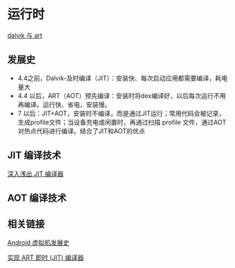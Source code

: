 # 运行时

[dalvik 与 art](https://source.android.com/devices/tech/dalvik)

## 发展史

* 4.4之前，Dalvik-及时编译（JIT）：安装快、每次启动应用都需要编译，耗电量大
* 4.4 以后，ART（AOT）预先编译：安装时将dex编译好，以后每次运行不用再编译。运行快、省电，安装慢。
* 7 以后：JIT+AOT，安装时不编译，而是通过JIT运行；常用代码会被记录，生成profile文件；当设备充电或闲置时，再通过扫描 profile 文件，通过AOT对热点代码进行编译。结合了JIT和AOT的优点

## JIT 编译技术

[深入浅出 JIT 编译器](https://www.ibm.com/developerworks/cn/java/j-lo-just-in-time/index.html)

## AOT 编译技术



## 相关链接

[Android 虚拟机发展史](https://juejin.im/post/5c232907f265da61662482b4)

[实现 ART 即时 \(JIT\) 编译器](https://source.android.com/devices/tech/dalvik/jit-compiler)



